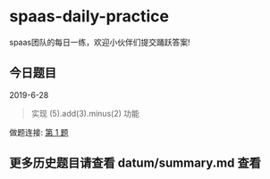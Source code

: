 # spaas-daily-practice
spaas团队的每日一练，欢迎小伙伴们提交踊跃答案!


## 今日题目
2019-6-28

> 实现 (5).add(3).minus(2) 功能

做题连接: [第 1 题](https://github.com/spaasteam/spaas-daily-practice/issues/1)


## 更多历史题目请查看 datum/summary.md 查看
